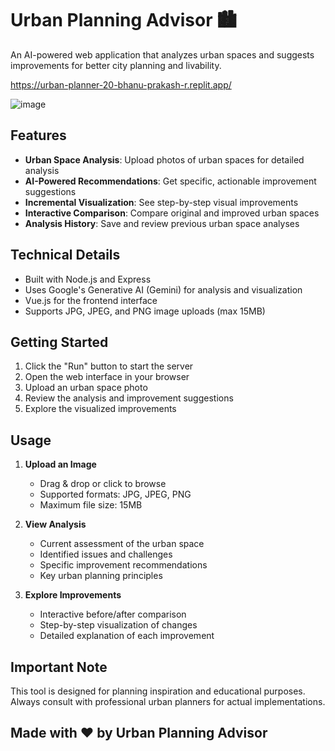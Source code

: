 
# Urban Planning Advisor 🏙️

An AI-powered web application that analyzes urban spaces and suggests improvements for better city planning and livability.

https://urban-planner-20-bhanu-prakash-r.replit.app/

![image](https://github.com/user-attachments/assets/a80fbbdc-9e88-4aa8-a111-2ef3b1b1880c)


## Features

- **Urban Space Analysis**: Upload photos of urban spaces for detailed analysis
- **AI-Powered Recommendations**: Get specific, actionable improvement suggestions
- **Incremental Visualization**: See step-by-step visual improvements
- **Interactive Comparison**: Compare original and improved urban spaces
- **Analysis History**: Save and review previous urban space analyses

## Technical Details

- Built with Node.js and Express
- Uses Google's Generative AI (Gemini) for analysis and visualization
- Vue.js for the frontend interface
- Supports JPG, JPEG, and PNG image uploads (max 15MB)

## Getting Started

1. Click the "Run" button to start the server
2. Open the web interface in your browser
3. Upload an urban space photo
4. Review the analysis and improvement suggestions
5. Explore the visualized improvements

## Usage

1. **Upload an Image**
   - Drag & drop or click to browse
   - Supported formats: JPG, JPEG, PNG
   - Maximum file size: 15MB

2. **View Analysis**
   - Current assessment of the urban space
   - Identified issues and challenges
   - Specific improvement recommendations
   - Key urban planning principles

3. **Explore Improvements**
   - Interactive before/after comparison
   - Step-by-step visualization of changes
   - Detailed explanation of each improvement

## Important Note

This tool is designed for planning inspiration and educational purposes. Always consult with professional urban planners for actual implementations.

## Made with ❤️ by Urban Planning Advisor
